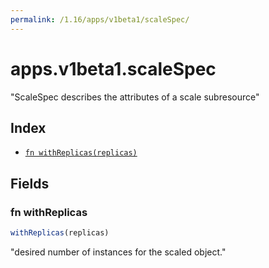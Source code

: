 ```yaml
---
permalink: /1.16/apps/v1beta1/scaleSpec/
---
```


# apps.v1beta1.scaleSpec

"ScaleSpec describes the attributes of a scale subresource"

## Index

* [`fn withReplicas(replicas)`](#fn-withreplicas)

## Fields

### fn withReplicas

```ts
withReplicas(replicas)
```

"desired number of instances for the scaled object."